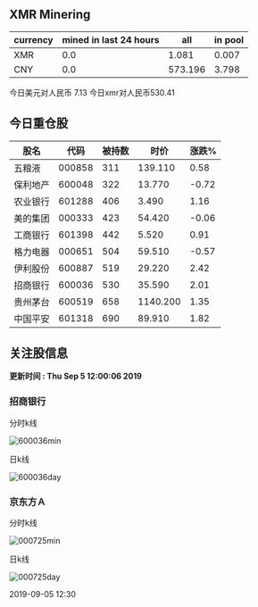 ## XMR Minering

|currency|mined in last 24 hours|all|in pool|
|---|---|---|---|
|XMR|0.0|1.081|0.007|
|CNY|0.0|573.196|3.798|

今日美元对人民币 7.13	今日xmr对人民币530.41


## 今日重仓股 

|股名|代码|被持数|时价|涨跌%|
|---|---|---|---|---|
|五粮液|000858|311|139.110|0.58|
|保利地产|600048|322|13.770|-0.72|
|农业银行|601288|406|3.490|1.16|
|美的集团|000333|423|54.420|-0.06|
|工商银行|601398|442|5.520|0.91|
|格力电器|000651|504|59.510|-0.57|
|伊利股份|600887|519|29.220|2.42|
|招商银行|600036|530|35.590|2.01|
|贵州茅台|600519|658|1140.200|1.35|
|中国平安|601318|690|89.910|1.82|

## 关注股信息
**更新时间 : Thu Sep  5 12:00:06 2019**
### 招商银行 
分时k线

![600036min](http://image.sinajs.cn/newchart/min/n/sh600036.gif)

日k线

![600036day](http://image.sinajs.cn/newchart/daily/n/sh600036.gif)

### 京东方Ａ 
分时k线

![000725min](http://image.sinajs.cn/newchart/min/n/sz000725.gif)

日k线

![000725day](http://image.sinajs.cn/newchart/daily/n/sz000725.gif)

2019-09-05 12:30